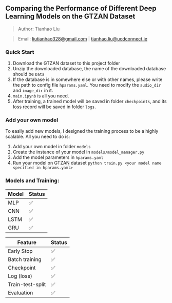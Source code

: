 ## Comparing the Performance of Different Deep Learning Models on the GTZAN Dataset
> Author: Tianhao Liu
 
> Email: liutianhao328@gmail.com | tianhao.liu@ucdconnect.ie

### Quick Start
1. Download the GTZAN dataset to this project folder
2. Unzip the downloaded database, the name of the downloaded database should be `Data`
3. If the database is in somewhere else or with other names, please write the path to config file `hparams.yaml`. You need to modify the `audio_dir` and `image_dir` in it. 
4.  `main.ipynb` is all you need. 
5.  After training, a trained model will be saved in folder `checkpoints`, and its loss record will be saved in folder   `logs`. 


### Add your own model
To easily add new models, I designed the training process to be a highly scalable. All you need to do is:
1. Add your own model in folder `models`
2. Create the instance of your model in `models/model_manager.py`
3. Add the model parameters in `hparams.yaml`
4. Run your model on GTZAN dataset `python train.py <your model name specified in hparams.yaml>`


### Models and Training:

| Model | Status |
|-------|--------|
| MLP   |   ✅   |
| CNN   |   ✅   |
| LSTM  |   ✅   |
| GRU   |   ✅   |


| Feature               | Status |
|-----------------------|--------|
| Early Stop            |   ✅   |
| Batch training        |   ✅   |
| Checkpoint            |   ✅   |
| Log (loss)            |   ✅   |
| Train-test-split      |   ✅   |
| Evaluation            |   ✅   |

